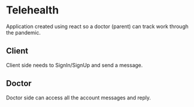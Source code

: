 # Telehealth
Application created using react so a doctor (parent) can track work through the pandemic.

## Client
Client side needs to SignIn/SignUp and send a message.

## Doctor
Doctor side can access all the account messages and reply.
